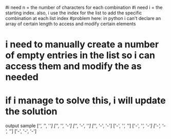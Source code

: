 #i need n = the number of characters for each combination
#i need i = the starting index. also, i use the index for the list to add the specific combination at each list index
#problem here: in python i can't declare an array of certain length to access and modify certain elements
#   i need to manually create a number of empty entries in the list so i can access them and modify the as needed
#   if i manage to solve this, i will update the solution

 output sample
    ['*', '*', '*']
    ['*', '*', '-']
    ['*', '-', '*']
    ['*', '-', '-']
    ['-', '*', '*']
    ['-', '*', '-']
    ['-', '-', '*']
    ['-', '-', '-']